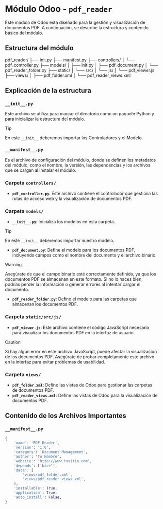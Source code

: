 # Módulo Odoo - `pdf_reader`

Este módulo de Odoo está diseñado para la gestión y visualización de documentos PDF. A continuación, se describe la estructura y contenido básico del módulo.

## Estructura del módulo


pdf_reader/ ├── init.py ├── manifest.py ├── controllers/ │ └── pdf_controller.py ├── models/ │ ├── init.py │ ├── pdf_document.py │ └── pdf_reader_folder.py ├── static/ │ └── src/ │ └── js/ │ └── pdf_viewer.js ├── views/ │ ├── pdf_folder.xml │ └── pdf_reader_views.xml



## Explicación de la estructura

### `__init__.py`
Este archivo se utiliza para marcar el directorio como un paquete Python y para inicializar la estructura del módulo.
> [!TIP]  
> En este `__init__` deberemos importar los Controladores y el Modelo.

### `__manifest__.py`
Es el archivo de configuración del módulo, donde se definen los metadatos del módulo, como el nombre, la versión, las dependencias y los archivos que se cargan al instalar el módulo.

### Carpeta `controllers/`
- **`pdf_controller.py`**: Este archivo contiene el controlador que gestiona las rutas de acceso web y la visualización de documentos PDF.

### Carpeta `models/`
- **`__init__.py`**: Inicializa los modelos en esta carpeta.
> [!TIP]  
> En este `__init__` deberemos importar nuestro modelo.
- **`pdf_document.py`**: Define el modelo para los documentos PDF, incluyendo campos como el nombre del documento y el archivo binario.
> [!WARNING]  
> Asegúrate de que el campo binario esté correctamente definido, ya que los documentos PDF se almacenan en este formato. Si no lo haces bien, podrías perder la información o generar errores al intentar cargar el documento.
- **`pdf_reader_folder.py`**: Define el modelo para las carpetas que almacenan los documentos PDF.

### Carpeta `static/src/js/`
- **`pdf_viewer.js`**: Este archivo contiene el código JavaScript necesario para visualizar los documentos PDF en la interfaz de usuario.
> [!CAUTION]  
> Si hay algún error en este archivo JavaScript, puede afectar la visualización de los documentos PDF. Asegúrate de probar completamente este archivo en la interfaz para evitar problemas de usabilidad.

### Carpeta `views/`
- **`pdf_folder.xml`**: Define las vistas de Odoo para gestionar las carpetas de documentos PDF.
- **`pdf_reader_views.xml`**: Define las vistas de Odoo para la visualización de documentos PDF.

## Contenido de los Archivos Importantes

### `__manifest__.py`
```python
{
    'name': 'PDF Reader',
    'version': '1.0',
    'category': 'Document Management',
    'author': 'Tu Nombre',
    'website': 'http://www.tusitio.com',
    'depends': ['base'],
    'data': [
        'views/pdf_folder.xml',
        'views/pdf_reader_views.xml',
    ],
    'installable': True,
    'application': True,
    'auto_install': False,
}

